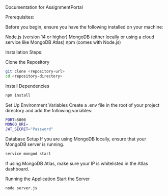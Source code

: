 ###
Documentation for AssignmentPortal

Prerequisites:

Before you begin, ensure you have the following installed on your machine:

Node.js (version 14 or higher)
MongoDB (either locally or using a cloud service like MongoDB Atlas)
npm (comes with Node.js)

Installation Steps:

Clone the Repository

```bash
git clone <repository-url>
cd <repository-directory>
```

Install Dependencies

```bash
npm install
```

Set Up Environment Variables
Create a .env file in the root of your project directory and add the following variables:

```bash
PORT=5000
MONGO_URI=
JWT_SECRET="Password"
```

Database Setup
If you are using MongoDB locally, ensure that your MongoDB server is running.

```bash
service mongod start
```

If using MongoDB Atlas, make sure your IP is whitelisted in the Atlas dashboard.

Running the Application
Start the Server

```bash
node server.js
```
